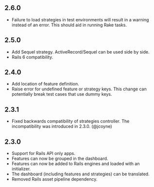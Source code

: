## 2.6.0

* Failure to load strategies in test environments will result in a warning instead of an error. This should aid in running Rake tasks.

## 2.5.0

* Add Sequel strategy. ActiveRecord/Sequel can be used side by side.
* Rails 6 compatibility.

## 2.4.0

* Add location of feature definition.
* Raise error for undefined feature or strategy keys. This change can potentially break test cases that use dummy keys.

## 2.3.1

* Fixed backwards compatibility of strategies controller. The incompatibility was introduced in 2.3.0. (@jcoyne)

## 2.3.0

* Support for Rails API only apps.
* Features can now be grouped in the dashboard.
* Features can now be added to Rails engines and loaded with an initializer.
* The dashboard (including features and strategies) can be translated.
* Removed Rails asset pipeline dependency.
